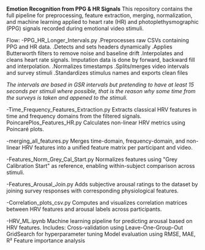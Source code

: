 **Emotion Recognition from PPG & HR Signals**
This repository contains the full pipeline for preprocessing, feature extraction, merging, normalization, and machine learning applied to heart rate (HR) and photoplethysmographic (PPG) signals recorded during emotional video stimuli.

Flow:
-PPG_HR_Longer_Intervals.py
.Preprocesses raw CSVs containing PPG and HR data.
.Detects and sets headers dynamically
.Applies Butterworth filters to remove noise and baseline drift
.Interpolates and cleans heart rate signals. Imputation data is done by forward, backward fill and interpolation.
.Normalizes timestamps
.Splits/merges video intervals and survey stimuli
.Standardizes stimulus names and exports clean files

*The intervals are based in GSR intervals but pretending to have at least 15 seconds per stimuli where possible, that is the reason why some time from the surveys is taken and appened to the stimuli.* 

-Time_Frequency_Features_Extraction.py
Extracts classical HRV features in time and frequency domains from the filtered signals.
PoincarePlos_Features_HR.py
Calculates non-linear HRV metrics using Poincaré plots.

-merging_all_features.py
Merges time-domain, frequency-domain, and non-linear HRV features into a unified feature matrix per participant and video.

-Features_Norm_Grey_Cal_Start.py
Normalizes features using "Grey Calibration Start" as reference, enabling within-subject comparison across stimuli.

-Features_Arousal_Join.py
Adds subjective arousal ratings to the dataset by joining survey responses with corresponding physiological features.

-Correlation_plots_csv.py
Computes and visualizes correlation matrices between HRV features and arousal labels across participants.

-HRV_ML.ipynb
Machine learning pipeline for predicting arousal based on HRV features.
Includes:
Cross-validation using Leave-One-Group-Out
GridSearch for hyperparameter tuning
Model evaluation using RMSE, MAE, R²
Feature importance analysis

